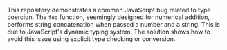 This repository demonstrates a common JavaScript bug related to type coercion. The `foo` function, seemingly designed for numerical addition, performs string concatenation when passed a number and a string. This is due to JavaScript's dynamic typing system. The solution shows how to avoid this issue using explicit type checking or conversion.